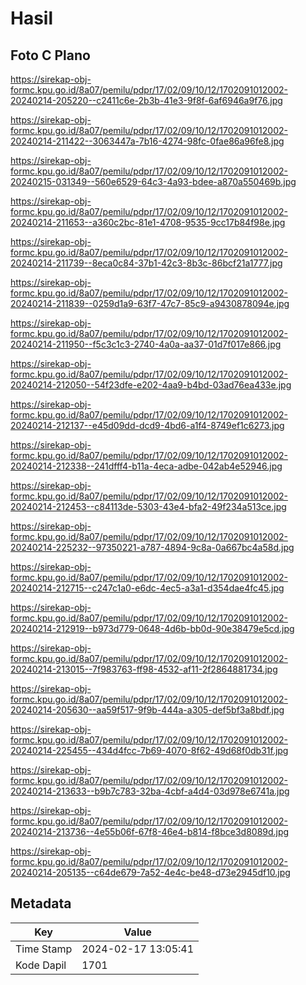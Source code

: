 # Hasil

## Foto C Plano

https://sirekap-obj-formc.kpu.go.id/8a07/pemilu/pdpr/17/02/09/10/12/1702091012002-20240214-205220--c2411c6e-2b3b-41e3-9f8f-6af6946a9f76.jpg

https://sirekap-obj-formc.kpu.go.id/8a07/pemilu/pdpr/17/02/09/10/12/1702091012002-20240214-211422--3063447a-7b16-4274-98fc-0fae86a96fe8.jpg

https://sirekap-obj-formc.kpu.go.id/8a07/pemilu/pdpr/17/02/09/10/12/1702091012002-20240215-031349--560e6529-64c3-4a93-bdee-a870a550469b.jpg

https://sirekap-obj-formc.kpu.go.id/8a07/pemilu/pdpr/17/02/09/10/12/1702091012002-20240214-211653--a360c2bc-81e1-4708-9535-9cc17b84f98e.jpg

https://sirekap-obj-formc.kpu.go.id/8a07/pemilu/pdpr/17/02/09/10/12/1702091012002-20240214-211739--8eca0c84-37b1-42c3-8b3c-86bcf21a1777.jpg

https://sirekap-obj-formc.kpu.go.id/8a07/pemilu/pdpr/17/02/09/10/12/1702091012002-20240214-211839--0259d1a9-63f7-47c7-85c9-a9430878094e.jpg

https://sirekap-obj-formc.kpu.go.id/8a07/pemilu/pdpr/17/02/09/10/12/1702091012002-20240214-211950--f5c3c1c3-2740-4a0a-aa37-01d7f017e866.jpg

https://sirekap-obj-formc.kpu.go.id/8a07/pemilu/pdpr/17/02/09/10/12/1702091012002-20240214-212050--54f23dfe-e202-4aa9-b4bd-03ad76ea433e.jpg

https://sirekap-obj-formc.kpu.go.id/8a07/pemilu/pdpr/17/02/09/10/12/1702091012002-20240214-212137--e45d09dd-dcd9-4bd6-a1f4-8749ef1c6273.jpg

https://sirekap-obj-formc.kpu.go.id/8a07/pemilu/pdpr/17/02/09/10/12/1702091012002-20240214-212338--241dfff4-b11a-4eca-adbe-042ab4e52946.jpg

https://sirekap-obj-formc.kpu.go.id/8a07/pemilu/pdpr/17/02/09/10/12/1702091012002-20240214-212453--c84113de-5303-43e4-bfa2-49f234a513ce.jpg

https://sirekap-obj-formc.kpu.go.id/8a07/pemilu/pdpr/17/02/09/10/12/1702091012002-20240214-225232--97350221-a787-4894-9c8a-0a667bc4a58d.jpg

https://sirekap-obj-formc.kpu.go.id/8a07/pemilu/pdpr/17/02/09/10/12/1702091012002-20240214-212715--c247c1a0-e6dc-4ec5-a3a1-d354dae4fc45.jpg

https://sirekap-obj-formc.kpu.go.id/8a07/pemilu/pdpr/17/02/09/10/12/1702091012002-20240214-212919--b973d779-0648-4d6b-bb0d-90e38479e5cd.jpg

https://sirekap-obj-formc.kpu.go.id/8a07/pemilu/pdpr/17/02/09/10/12/1702091012002-20240214-213015--7f983763-ff98-4532-af11-2f2864881734.jpg

https://sirekap-obj-formc.kpu.go.id/8a07/pemilu/pdpr/17/02/09/10/12/1702091012002-20240214-205630--aa59f517-9f9b-444a-a305-def5bf3a8bdf.jpg

https://sirekap-obj-formc.kpu.go.id/8a07/pemilu/pdpr/17/02/09/10/12/1702091012002-20240214-225455--434d4fcc-7b69-4070-8f62-49d68f0db31f.jpg

https://sirekap-obj-formc.kpu.go.id/8a07/pemilu/pdpr/17/02/09/10/12/1702091012002-20240214-213633--b9b7c783-32ba-4cbf-a4d4-03d978e6741a.jpg

https://sirekap-obj-formc.kpu.go.id/8a07/pemilu/pdpr/17/02/09/10/12/1702091012002-20240214-213736--4e55b06f-67f8-46e4-b814-f8bce3d8089d.jpg

https://sirekap-obj-formc.kpu.go.id/8a07/pemilu/pdpr/17/02/09/10/12/1702091012002-20240214-205135--c64de679-7a52-4e4c-be48-d73e2945df10.jpg


## Metadata

| Key        | Value               |
| ---------- | ------------------- |
| Time Stamp | 2024-02-17 13:05:41 |
| Kode Dapil | 1701                |



